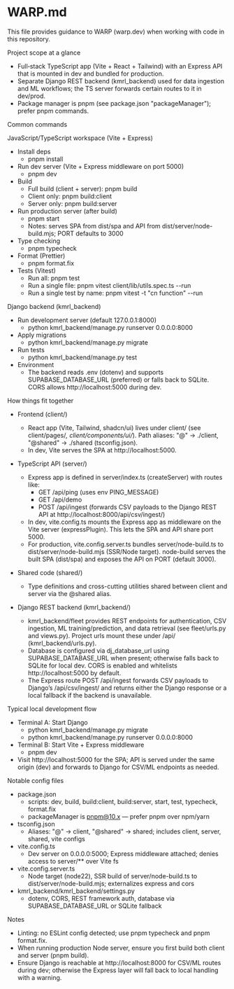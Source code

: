 # WARP.md

This file provides guidance to WARP (warp.dev) when working with code in this repository.

Project scope at a glance
- Full‑stack TypeScript app (Vite + React + Tailwind) with an Express API that is mounted in dev and bundled for production.
- Separate Django REST backend (kmrl_backend) used for data ingestion and ML workflows; the TS server forwards certain routes to it in dev/prod.
- Package manager is pnpm (see package.json "packageManager"); prefer pnpm commands.

Common commands

JavaScript/TypeScript workspace (Vite + Express)
- Install deps
  - pnpm install
- Run dev server (Vite + Express middleware on port 5000)
  - pnpm dev
- Build
  - Full build (client + server): pnpm build
  - Client only: pnpm build:client
  - Server only: pnpm build:server
- Run production server (after build)
  - pnpm start
  - Notes: serves SPA from dist/spa and API from dist/server/node-build.mjs; PORT defaults to 3000
- Type checking
  - pnpm typecheck
- Format (Prettier)
  - pnpm format.fix
- Tests (Vitest)
  - Run all: pnpm test
  - Run a single file: pnpm vitest client/lib/utils.spec.ts --run
  - Run a single test by name: pnpm vitest -t "cn function" --run

Django backend (kmrl_backend)
- Run development server (default 127.0.0.1:8000)
  - python kmrl_backend/manage.py runserver 0.0.0.0:8000
- Apply migrations
  - python kmrl_backend/manage.py migrate
- Run tests
  - python kmrl_backend/manage.py test
- Environment
  - The backend reads .env (dotenv) and supports SUPABASE_DATABASE_URL (preferred) or falls back to SQLite. CORS allows http://localhost:5000 during dev.

How things fit together

- Frontend (client/)
  - React app (Vite, Tailwind, shadcn/ui) lives under client/ (see client/pages/*, client/components/ui/*). Path aliases: "@" → ./client, "@shared" → ./shared (tsconfig.json).
  - In dev, Vite serves the SPA at http://localhost:5000.

- TypeScript API (server/)
  - Express app is defined in server/index.ts (createServer) with routes like:
    - GET /api/ping (uses env PING_MESSAGE)
    - GET /api/demo
    - POST /api/ingest (forwards CSV payloads to the Django REST API at http://localhost:8000/api/csv/ingest/)
  - In dev, vite.config.ts mounts the Express app as middleware on the Vite server (expressPlugin). This lets the SPA and API share port 5000.
  - For production, vite.config.server.ts bundles server/node-build.ts to dist/server/node-build.mjs (SSR/Node target). node-build serves the built SPA (dist/spa) and exposes the API on PORT (default 3000).

- Shared code (shared/)
  - Type definitions and cross-cutting utilities shared between client and server via the @shared alias.

- Django REST backend (kmrl_backend/)
  - kmrl_backend/fleet provides REST endpoints for authentication, CSV ingestion, ML training/prediction, and data retrieval (see fleet/urls.py and views.py). Project urls mount these under /api/ (kmrl_backend/urls.py).
  - Database is configured via dj_database_url using SUPABASE_DATABASE_URL when present; otherwise falls back to SQLite for local dev. CORS is enabled and whitelists http://localhost:5000 by default.
  - The Express route POST /api/ingest forwards CSV payloads to Django’s /api/csv/ingest/ and returns either the Django response or a local fallback if the backend is unavailable.

Typical local development flow
- Terminal A: Start Django
  - python kmrl_backend/manage.py migrate
  - python kmrl_backend/manage.py runserver 0.0.0.0:8000
- Terminal B: Start Vite + Express middleware
  - pnpm dev
- Visit http://localhost:5000 for the SPA; API is served under the same origin (dev) and forwards to Django for CSV/ML endpoints as needed.

Notable config files
- package.json
  - scripts: dev, build, build:client, build:server, start, test, typecheck, format.fix
  - packageManager is pnpm@10.x — prefer pnpm over npm/yarn
- tsconfig.json
  - Aliases: "@" → client, "@shared" → shared; includes client, server, shared, vite configs
- vite.config.ts
  - Dev server on 0.0.0.0:5000; Express middleware attached; denies access to server/** over Vite fs
- vite.config.server.ts
  - Node target (node22), SSR build of server/node-build.ts to dist/server/node-build.mjs; externalizes express and cors
- kmrl_backend/kmrl_backend/settings.py
  - dotenv, CORS, REST framework auth, database via SUPABASE_DATABASE_URL or SQLite fallback

Notes
- Linting: no ESLint config detected; use pnpm typecheck and pnpm format.fix.
- When running production Node server, ensure you first build both client and server (pnpm build).
- Ensure Django is reachable at http://localhost:8000 for CSV/ML routes during dev; otherwise the Express layer will fall back to local handling with a warning.
